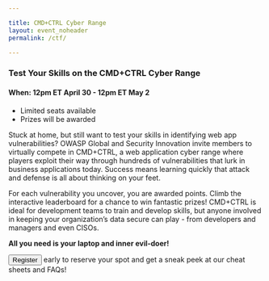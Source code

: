```yaml
---

title: CMD+CTRL Cyber Range
layout: event_noheader
permalink: /ctf/

---
```


### Test Your Skills on the CMD+CTRL Cyber Range

#### When: 12pm ET April 30 - 12pm ET May 2
* Limited seats available
* Prizes will be awarded

Stuck at home, but still want to test your skills in identifying web app vulnerabilities?  OWASP Global and Security Innovation invite members to virtually compete in CMD+CTRL, a web application cyber range where players exploit their way through hundreds of vulnerabilities that lurk in business applications today.  Success means learning quickly that attack and defense is all about thinking on your feet. 

For each vulnerability you uncover, you are awarded points. Climb the interactive leaderboard for a chance to win fantastic prizes! CMD+CTRL is ideal for development teams to train and develop skills, but anyone involved in keeping your organization’s data secure can play - from developers and managers and even CISOs. 

**All you need is your laptop and inner evil-doer!**

<button class='cta-button blue' onclick="location.href='/register/?id=sku_H3QHzTjvFeE2EC'">Register</button> early to reserve your spot and get a sneak peek at our cheat sheets and FAQs! 